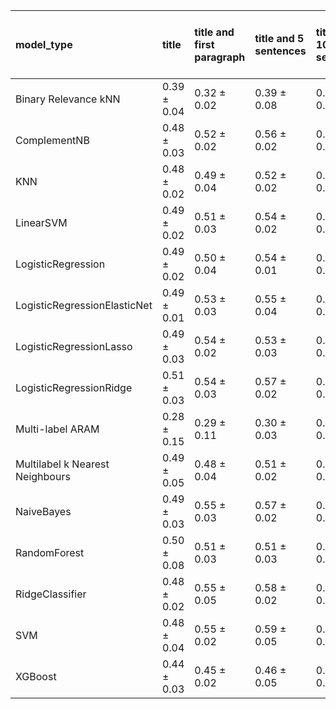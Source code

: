 | model_type                      | title           | title and first paragraph   | title and 5 sentences   | title and 10 sentences   | title and first sentence each paragraph   | raw text            |
|:--------------------------------|:----------------|:----------------------------|:------------------------|:-------------------------|:------------------------------------------|:--------------------|
| Binary Relevance kNN            | 0.39 $\pm$ 0.04 | 0.32 $\pm$ 0.02             | 0.39 $\pm$ 0.08         | 0.51 $\pm$ 0.03          | 0.56 $\pm$ 0.03                           | 0.59 $\pm$ 0.04     |
| ComplementNB                    | 0.48 $\pm$ 0.03 | 0.52 $\pm$ 0.02             | 0.56 $\pm$ 0.02         | 0.60 $\pm$ 0.04          | 0.60 $\pm$ 0.04                           | 0.61 $\pm$ 0.05     |
| KNN                             | 0.48 $\pm$ 0.02 | 0.49 $\pm$ 0.04             | 0.52 $\pm$ 0.02         | 0.54 $\pm$ 0.03          | 0.55 $\pm$ 0.04                           | 0.55 $\pm$ 0.02     |
| LinearSVM                       | 0.49 $\pm$ 0.02 | 0.51 $\pm$ 0.03             | 0.54 $\pm$ 0.02         | 0.57 $\pm$ 0.04          | 0.55 $\pm$ 0.04                           | 0.58 $\pm$ 0.06     |
| LogisticRegression              | 0.49 $\pm$ 0.02 | 0.50 $\pm$ 0.04             | 0.54 $\pm$ 0.01         | 0.57 $\pm$ 0.04          | 0.58 $\pm$ 0.05                           | 0.56 $\pm$ 0.04     |
| LogisticRegressionElasticNet    | 0.49 $\pm$ 0.01 | 0.53 $\pm$ 0.03             | 0.55 $\pm$ 0.04         | 0.55 $\pm$ 0.02          | 0.58 $\pm$ 0.05                           | 0.58 $\pm$ 0.04     |
| LogisticRegressionLasso         | 0.49 $\pm$ 0.03 | 0.54 $\pm$ 0.02             | 0.53 $\pm$ 0.03         | 0.55 $\pm$ 0.05          | 0.57 $\pm$ 0.05                           | 0.59 $\pm$ 0.04     |
| LogisticRegressionRidge         | 0.51 $\pm$ 0.03 | 0.54 $\pm$ 0.03             | 0.57 $\pm$ 0.02         | 0.59 $\pm$ 0.03          | 0.55 $\pm$ 0.04                           | 0.56 $\pm$ 0.04     |
| Multi-label ARAM                | 0.28 $\pm$ 0.15 | 0.29 $\pm$ 0.11             | 0.30 $\pm$ 0.03         | 0.28 $\pm$ 0.06          | 0.42 $\pm$ 0.03                           | 0.38 $\pm$ 0.02     |
| Multilabel k Nearest Neighbours | 0.49 $\pm$ 0.05 | 0.48 $\pm$ 0.04             | 0.51 $\pm$ 0.02         | 0.57 $\pm$ 0.02          | 0.59 $\pm$ 0.01                           | 0.58 $\pm$ 0.03     |
| NaiveBayes                      | 0.49 $\pm$ 0.03 | 0.55 $\pm$ 0.03             | 0.57 $\pm$ 0.02         | 0.61 $\pm$ 0.04          | 0.61 $\pm$ 0.05                           | 0.59 $\pm$ 0.03     |
| RandomForest                    | 0.50 $\pm$ 0.08 | 0.51 $\pm$ 0.03             | 0.51 $\pm$ 0.03         | 0.57 $\pm$ 0.05          | 0.62 $\pm$ 0.05                           | **0.70 $\pm$ 0.03** |
| RidgeClassifier                 | 0.48 $\pm$ 0.02 | 0.55 $\pm$ 0.05             | 0.58 $\pm$ 0.02         | 0.60 $\pm$ 0.05          | 0.63 $\pm$ 0.05                           | 0.66 $\pm$ 0.02     |
| SVM                             | 0.48 $\pm$ 0.04 | 0.55 $\pm$ 0.02             | 0.59 $\pm$ 0.05         | 0.62 $\pm$ 0.03          | 0.61 $\pm$ 0.03                           | 0.64 $\pm$ 0.03     |
| XGBoost                         | 0.44 $\pm$ 0.03 | 0.45 $\pm$ 0.02             | 0.46 $\pm$ 0.05         | 0.52 $\pm$ 0.06          | 0.53 $\pm$ 0.01                           | 0.57 $\pm$ 0.03     |